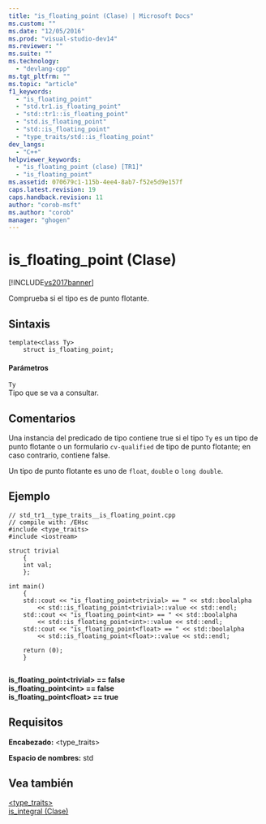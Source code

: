 ```yaml
---
title: "is_floating_point (Clase) | Microsoft Docs"
ms.custom: ""
ms.date: "12/05/2016"
ms.prod: "visual-studio-dev14"
ms.reviewer: ""
ms.suite: ""
ms.technology: 
  - "devlang-cpp"
ms.tgt_pltfrm: ""
ms.topic: "article"
f1_keywords: 
  - "is_floating_point"
  - "std.tr1.is_floating_point"
  - "std::tr1::is_floating_point"
  - "std.is_floating_point"
  - "std::is_floating_point"
  - "type_traits/std::is_floating_point"
dev_langs: 
  - "C++"
helpviewer_keywords: 
  - "is_floating_point (clase) [TR1]"
  - "is_floating_point"
ms.assetid: 070679c1-115b-4ee4-8ab7-f52e5d9e157f
caps.latest.revision: 19
caps.handback.revision: 11
author: "corob-msft"
ms.author: "corob"
manager: "ghogen"
---
```

# is_floating_point (Clase)
[!INCLUDE[vs2017banner](../assembler/inline/includes/vs2017banner.md)]

Comprueba si el tipo es de punto flotante.  
  
## Sintaxis  
  
```  
template<class Ty>  
    struct is_floating_point;  
```  
  
#### Parámetros  
 `Ty`  
 Tipo que se va a consultar.  
  
## Comentarios  
 Una instancia del predicado de tipo contiene true si el tipo `Ty` es un tipo de punto flotante o un formulario `cv-qualified` de tipo de punto flotante; en caso contrario, contiene false.  
  
 Un tipo de punto flotante es uno de `float`, `double` o `long double`.  
  
## Ejemplo  
  
```  
// std_tr1__type_traits__is_floating_point.cpp   
// compile with: /EHsc   
#include <type_traits>   
#include <iostream>   
  
struct trivial   
    {   
    int val;   
    };   
  
int main()   
    {   
    std::cout << "is_floating_point<trivial> == " << std::boolalpha   
        << std::is_floating_point<trivial>::value << std::endl;   
    std::cout << "is_floating_point<int> == " << std::boolalpha   
        << std::is_floating_point<int>::value << std::endl;   
    std::cout << "is_floating_point<float> == " << std::boolalpha   
        << std::is_floating_point<float>::value << std::endl;   
  
    return (0);   
    }  
  
```  
  
  **is\_floating\_point\<trivial\> \=\= false**  
**is\_floating\_point\<int\> \=\= false**  
**is\_floating\_point\<float\> \=\= true**   
## Requisitos  
 **Encabezado:** \<type\_traits\>  
  
 **Espacio de nombres:** std  
  
## Vea también  
 [\<type\_traits\>](../standard-library/type-traits.md)   
 [is\_integral \(Clase\)](../standard-library/is-integral-class.md)